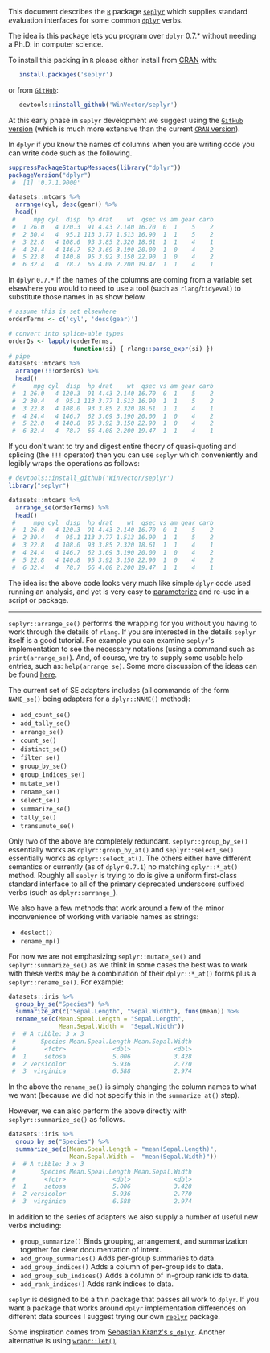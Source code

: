 <!-- README.md is generated from README.Rmd. Please edit that file -->
This document describes the [`R`](https://www.r-project.org) package [`seplyr`](https://github.com/WinVector/seplyr) which supplies *s*tandard *e*valuation interfaces for some common [`dplyr`](https://CRAN.R-project.org/package=dplyr) verbs.

The idea is this package lets you program over `dplyr` 0.7.\* without needing a Ph.D. in computer science.

To install this packing in `R` please either install from [CRAN](https://CRAN.R-project.org/package=seplyr) with:

``` r
   install.packages('seplyr')
```

or from [`GitHub`](https://github.com/WinVector/seplyr):

``` r
   devtools::install_github('WinVector/seplyr')
```

At this early phase in `seplyr` development we suggest using the [`GitHub` version](https://github.com/WinVector/seplyr) (which is much more extensive than the current [`CRAN` version](https://CRAN.R-project.org/package=seplyr)).

In `dplyr` if you know the names of columns when you are writing code you can write code such as the following.

``` r
suppressPackageStartupMessages(library("dplyr"))
packageVersion("dplyr")
 #  [1] '0.7.1.9000'

datasets::mtcars %>% 
  arrange(cyl, desc(gear)) %>% 
  head()
 #     mpg cyl  disp  hp drat    wt  qsec vs am gear carb
 #  1 26.0   4 120.3  91 4.43 2.140 16.70  0  1    5    2
 #  2 30.4   4  95.1 113 3.77 1.513 16.90  1  1    5    2
 #  3 22.8   4 108.0  93 3.85 2.320 18.61  1  1    4    1
 #  4 24.4   4 146.7  62 3.69 3.190 20.00  1  0    4    2
 #  5 22.8   4 140.8  95 3.92 3.150 22.90  1  0    4    2
 #  6 32.4   4  78.7  66 4.08 2.200 19.47  1  1    4    1
```

In `dplyr` `0.7.*` if the names of the columns are coming from a variable set elsewhere you would to need to use a tool (such as `rlang`/`tidyeval`) to substitute those names in as show below.

``` r
# assume this is set elsewhere
orderTerms <- c('cyl', 'desc(gear)')

# convert into splice-able types
orderQs <- lapply(orderTerms,
                  function(si) { rlang::parse_expr(si) })
# pipe
datasets::mtcars %>% 
  arrange(!!!orderQs) %>% 
  head()
 #     mpg cyl  disp  hp drat    wt  qsec vs am gear carb
 #  1 26.0   4 120.3  91 4.43 2.140 16.70  0  1    5    2
 #  2 30.4   4  95.1 113 3.77 1.513 16.90  1  1    5    2
 #  3 22.8   4 108.0  93 3.85 2.320 18.61  1  1    4    1
 #  4 24.4   4 146.7  62 3.69 3.190 20.00  1  0    4    2
 #  5 22.8   4 140.8  95 3.92 3.150 22.90  1  0    4    2
 #  6 32.4   4  78.7  66 4.08 2.200 19.47  1  1    4    1
```

If you don't want to try and digest entire theory of quasi-quoting and splicing (the `!!!` operator) then you can use `seplyr` which conveniently and legibly wraps the operations as follows:

``` r
# devtools::install_github('WinVector/seplyr')
library("seplyr")

datasets::mtcars %>% 
  arrange_se(orderTerms) %>% 
  head()
 #     mpg cyl  disp  hp drat    wt  qsec vs am gear carb
 #  1 26.0   4 120.3  91 4.43 2.140 16.70  0  1    5    2
 #  2 30.4   4  95.1 113 3.77 1.513 16.90  1  1    5    2
 #  3 22.8   4 108.0  93 3.85 2.320 18.61  1  1    4    1
 #  4 24.4   4 146.7  62 3.69 3.190 20.00  1  0    4    2
 #  5 22.8   4 140.8  95 3.92 3.150 22.90  1  0    4    2
 #  6 32.4   4  78.7  66 4.08 2.200 19.47  1  1    4    1
```

The idea is: the above code looks very much like simple `dplyr` code used running an analysis, and yet is very easy to [parameterize](http://www.win-vector.com/blog/2016/12/parametric-variable-names-and-dplyr/) and re-use in a script or package.

------------------------------------------------------------------------

`seplyr::arrange_se()` performs the wrapping for you without you having to work through the details of `rlang`. If you are interested in the details `seplyr` itself is a good tutorial. For example you can examine `seplyr`'s implementation to see the necessary notations (using a command such as `print(arrange_se)`). And, of course, we try to supply some usable help entries, such as: `help(arrange_se)`. Some more discussion of the ideas can be found [here](http://www.win-vector.com/blog/2017/07/dplyr-0-7-made-simpler/).

The current set of SE adapters includes (all commands of the form `NAME_se()` being adapters for a `dplyr::NAME()` method):

-   `add_count_se()`
-   `add_tally_se()`
-   `arrange_se()`
-   `count_se()`
-   `distinct_se()`
-   `filter_se()`
-   `group_by_se()`
-   `group_indices_se()`
-   `mutate_se()`
-   `rename_se()`
-   `select_se()`
-   `summarize_se()`
-   `tally_se()`
-   `transumute_se()`

Only two of the above are completely redundant. `seplyr::group_by_se()` essentially works as `dplyr::group_by_at()` and `seplyr::select_se()` essentially works as `dplyr::select_at()`. The others either have different semantics or currently (as of `dplyr` `0.7.1`) no matching `dplyr::*_at()` method. Roughly all `seplyr` is trying to do is give a uniform first-class standard interface to all of the primary deprecated underscore suffixed verbs (such as `dplyr::arrange_`).

We also have a few methods that work around a few of the minor inconvenience of working with variable names as strings:

-   `deslect()`
-   `rename_mp()`

For now we are not emphasizing `seplyr::mutate_se()` and `seplyr::summarize_se()` as we think in some cases the best was to work with these verbs may be a combination of their `dplyr::*_at()` forms plus a `seplyr::rename_se()`. For example:

``` r
datasets::iris %>%
  group_by_se("Species") %>%
  summarize_at(c("Sepal.Length", "Sepal.Width"), funs(mean)) %>%
  rename_se(c(Mean.Speal.Length = "Sepal.Length", 
              Mean.Sepal.Width =  "Sepal.Width"))
 #  # A tibble: 3 x 3
 #       Species Mean.Speal.Length Mean.Sepal.Width
 #        <fctr>             <dbl>            <dbl>
 #  1     setosa             5.006            3.428
 #  2 versicolor             5.936            2.770
 #  3  virginica             6.588            2.974
```

In the above the `rename_se()` is simply changing the column names to what we want (because we did not specify this in the `summarize_at()` step).

However, we can also perform the above directly with `seplyr::summarize_se()` as follows.

``` r
datasets::iris %>%
  group_by_se("Species") %>%
  summarize_se(c(Mean.Speal.Length = "mean(Sepal.Length)", 
                 Mean.Sepal.Width =  "mean(Sepal.Width)"))
 #  # A tibble: 3 x 3
 #       Species Mean.Speal.Length Mean.Sepal.Width
 #        <fctr>             <dbl>            <dbl>
 #  1     setosa             5.006            3.428
 #  2 versicolor             5.936            2.770
 #  3  virginica             6.588            2.974
```

In addition to the series of adapters we also supply a number of useful new verbs including:

-   `group_summarize()` Binds grouping, arrangement, and summarization together for clear documentation of intent.
-   `add_group_summaries()` Adds per-group summaries to data.
-   `add_group_indices()` Adds a column of per-group ids to data.
-   `add_group_sub_indices()` Adds a column of in-group rank ids to data.
-   `add_rank_indices()` Adds rank indices to data.

`seplyr` is designed to be a thin package that passes all work to `dplyr`. If you want a package that works around `dplyr` implementation differences on different data sources I suggest trying our own [`replyr`](https://CRAN.R-project.org/package=replyr) package.

Some inspiration comes from [Sebastian Kranz's `s_dplyr`](https://gist.github.com/skranz/9681509). Another alternative is using [`wrapr::let()`](https://github.com/WinVector/wrapr/blob/master/README.md).
